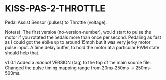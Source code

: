 # KISS-PAS-2-THROTTLE
Pedal Assist Sensor (pulses) to Throttle (voltage).

Note(s):
The first version (no-version-number), would start to pulse the motor if you rotated the pedals more than once per second.  Pedaling as fast as I could got the ebike up to around 15mph but it was very jerky motor pulse input.  A time delay buffer, to hold the motor at a particular PWM state should help that.

v1.0.1
Added a *manual* VERSION (tag) to the top of the main source file.
Changed the pulse timing mapping range from 20ms-250ms -> 250ms-500ms.
